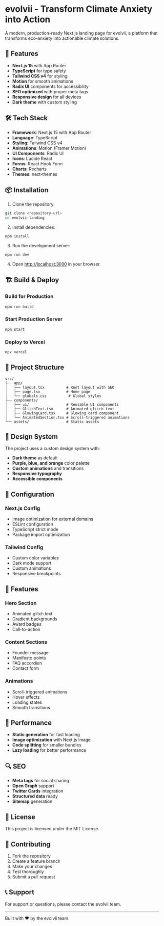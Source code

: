 # evolvii - Transform Climate Anxiety into Action

A modern, production-ready Next.js landing page for evolvii, a platform that transforms eco-anxiety into actionable climate solutions.

## 🚀 Features

- **Next.js 15** with App Router
- **TypeScript** for type safety
- **Tailwind CSS v4** for styling
- **Motion** for smooth animations
- **Radix UI** components for accessibility
- **SEO optimized** with proper meta tags
- **Responsive design** for all devices
- **Dark theme** with custom styling

## 🛠️ Tech Stack

- **Framework**: Next.js 15 with App Router
- **Language**: TypeScript
- **Styling**: Tailwind CSS v4
- **Animations**: Motion (Framer Motion)
- **UI Components**: Radix UI
- **Icons**: Lucide React
- **Forms**: React Hook Form
- **Charts**: Recharts
- **Themes**: next-themes

## 📦 Installation

1. Clone the repository:
```bash
git clone <repository-url>
cd evolvii-landing
```

2. Install dependencies:
```bash
npm install
```

3. Run the development server:
```bash
npm run dev
```

4. Open [http://localhost:3000](http://localhost:3000) in your browser.

## 🏗️ Build & Deploy

### Build for Production
```bash
npm run build
```

### Start Production Server
```bash
npm start
```

### Deploy to Vercel
```bash
npx vercel
```

## 📁 Project Structure

```
src/
├── app/
│   ├── layout.tsx          # Root layout with SEO
│   ├── page.tsx            # Home page
│   └── globals.css          # Global styles
├── components/
│   ├── ui/                 # Reusable UI components
│   ├── GlitchText.tsx      # Animated glitch text
│   ├── GlowingCard.tsx     # Glowing card component
│   └── AnimatedSection.tsx # Scroll-triggered animations
└── assets/                 # Static assets
```

## 🎨 Design System

The project uses a custom design system with:
- **Dark theme** as default
- **Purple, blue, and orange** color palette
- **Custom animations** and transitions
- **Responsive typography**
- **Accessible components**

## 🔧 Configuration

### Next.js Config
- Image optimization for external domains
- ESLint configuration
- TypeScript strict mode
- Package import optimization

### Tailwind Config
- Custom color variables
- Dark mode support
- Custom animations
- Responsive breakpoints

## 📱 Features

### Hero Section
- Animated glitch text
- Gradient backgrounds
- Award badges
- Call-to-action

### Content Sections
- Founder message
- Manifesto points
- FAQ accordion
- Contact form

### Animations
- Scroll-triggered animations
- Hover effects
- Loading states
- Smooth transitions

## 🚀 Performance

- **Static generation** for fast loading
- **Image optimization** with Next.js Image
- **Code splitting** for smaller bundles
- **Lazy loading** for better performance

## 🔍 SEO

- **Meta tags** for social sharing
- **Open Graph** support
- **Twitter Cards** integration
- **Structured data** ready
- **Sitemap** generation

## 📄 License

This project is licensed under the MIT License.

## 🤝 Contributing

1. Fork the repository
2. Create a feature branch
3. Make your changes
4. Test thoroughly
5. Submit a pull request

## 📞 Support

For support or questions, please contact the evolvii team.

---

Built with ❤️ by the evolvii team